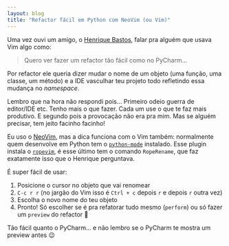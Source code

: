 ```yaml
---
layout: blog
title: "Refactor fácil em Python com NeoVim (ou Vim)"
---
```


Uma vez ouvi um amigo, o [Henrique Bastos](https://henriquebastos.net/), falar pra alguém que usava Vim algo como:

> Quero ver fazer um refactor tão fácil como no PyCharm…

Por refactor ele queria dizer mudar o nome de um objeto (uma função, uma classe, um método) e a <acronyn title="Integrated Development Environment">IDE</acronyn> vasculhar teu projeto todo refletindo essa mudança no _namespace_.

Lembro que na hora não respondi pois… Primeiro odeio guerra de editor/IDE etc. Tenho mais o que fazer. Cada um use o que te faz mais produtivo. E segundo pois a provocação não era pra mim. Mas se alguém precisar, tem jeito facinho facinho!

Eu uso o [NeoVim](https://neovim.io/), mas a dica funciona com o Vim também: normalmente quem desenvolve em Python tem o [`python-mode`](https://github.com/python-mode/python-mode) instalado. Esse plugin instala o [`ropevim`](https://github.com/python-rope/ropevim), é esse último tem o comando `RopeRename`, que faz exatamente isso que o Henrique perguntava.

É super fácil de usar:

1. Posicione o cursor no objeto que vai renomear
1. `C-c r r` (no jargão do Vim isso é `Ctrl + c` depois `r` e depois `r` outra vez)
1. Escolha o novo nome do teu objeto
1. Pronto! Só escolher se é pra refatorar tudo mesmo (`perform`) ou só fazer um `preview` do refactor 🎉

Tão fácil quanto o PyCharm… e não lembro se o PyCharm te mostra um preview antes 😉
